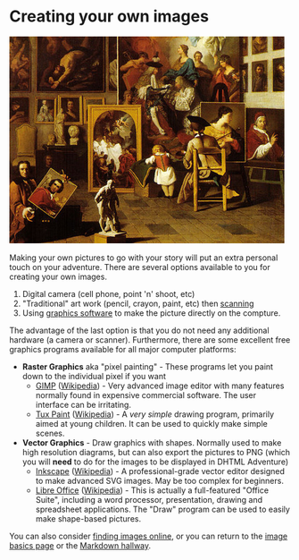 # Creating your own images

![Pierre Subleyras on Wikimedia][MainImage]

Making your own pictures to go with your story will put an extra
personal touch on your adventure. There are several options available
to you for creating your own images.

1. Digital camera (cell phone, point 'n' shoot, etc)
2. "Traditional" art work (pencil, crayon, paint, etc) then
   [scanning][Scanner]
3. Using [graphics software][imageSoftware] to make the picture
   directly on the compture.

The advantage of the last option is that you do not need any
additional hardware (a camera or scanner). Furthermore, there are some
excellent free graphics programs available for all major computer
platforms:

* **Raster Graphics** aka "pixel painting" - These programs let you
  paint down to the individual pixel if you want
  * [GIMP][gimp] ([Wikipedia][gimpWP]) - Very advanced image editor
    with many features normally found in expensive commercial
    software. The user interface can be irritating.
  * [Tux Paint][tux] ([Wikipedia][tuxWP]) - A *very simple* drawing
    program, primarily aimed at young children. It can be used to
    quickly make simple scenes.
* **Vector Graphics** - Draw graphics with shapes. Normally used to
  make high resolution diagrams, but can also export the pictures to
  PNG (which you will **need** to do for the images to be displayed in
  DHTML Adventure)
  * [Inkscape][ink] ([Wikipedia][inkWP]) - A professional-grade vector
    editor designed to make advanced SVG images. May be too complex
    for beginners.
  * [Libre Office][LO] ([Wikipedia][LOWP]) - This is actually a
    full-featured "Office Suite", including a word processor,
    presentation, drawing and spreadsheet applications. The "Draw"
    program can be used to easily make shape-based pictures.

You can also consider [finding images online](FindingImages.md), or
you can return to the [image basics page](Images.md) or the
[Markdown hallway](AboutMarkdown.md).

[MainImage]: image/AristStudio.jpg "https://commons.wikimedia.org/wiki/File:Pierre_Subleyras,_The_artist_studio.jpg"

[Scanner]: https://en.wikipedia.org/wiki/Image_scanner
[imageSoftware]: https://en.wikipedia.org/wiki/Graphics_software
[gimp]: http://www.gimp.org/
[gimpWP]: https://en.wikipedia.org/wiki/GIMP
[tux]: http://www.tuxpaint.org/
[tuxWP]: https://en.wikipedia.org/wiki/Tux_Paint
[ink]: https://inkscape.org/
[inkWP]: https://en.wikipedia.org/wiki/Inkscape
[LO]: https://www.libreoffice.org/
[LOWP]: https://en.wikipedia.org/wiki/LibreOffice
